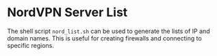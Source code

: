 # NordVPN Server List

The shell script `nord_list.sh` can be used to generate the lists of IP and domain names. This is useful for creating firewalls and connecting to specific regions.
